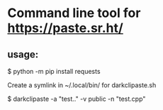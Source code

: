 

# Command line tool for https://paste.sr.ht/


## usage:

$ python -m pip install requests

Create a symlink in ~/.local/bin/ for darkclipaste.sh

$ darkclipaste -a "test.." -v public -n "test.cpp"
